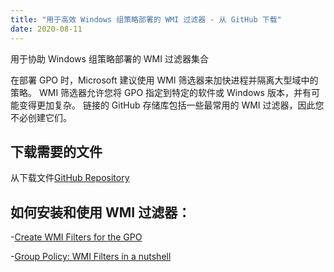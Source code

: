 ```yaml
---
title: "用于高效 Windows 组策略部署的 WMI 过滤器 - 从 GitHub 下载"
date: 2020-08-11
---
```



用于协助 Windows 组策略部署的 WMI 过滤器集合

在部署 GPO 时，Microsoft 建议使用 WMI 筛选器来加快进程并隔离大型域中的策略。
WMI 筛选器允许您将 GPO 指定到特定的软件或 Windows 版本，并有可能变得更加复杂。
链接的 GitHub 存储库包括一些最常用的 WMI 过滤器，因此您不必创建它们。

## 下载需要的文件

从下载文件[GitHub Repository](https://github.com/simeononsecurity/WMI-Filters)

## 如何安装和使用 WMI 过滤器：

-[Create WMI Filters for the GPO](https://docs.microsoft.com/en-us/windows/security/threat-protection/windows-firewall/create-wmi-filters-for-the-gpo)

-[Group Policy: WMI Filters in a nutshell](https://www.rebeladmin.com/2018/02/group-policy-wmi-filters-nutshell/)